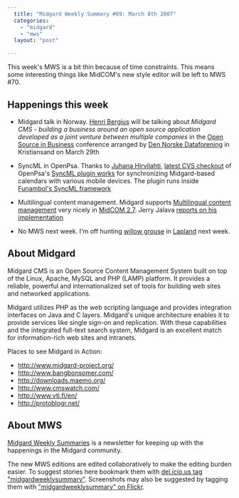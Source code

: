 ```yaml
---
  title: "Midgard Weekly Summary #69: March 8th 2007"
  categories: 
    - "midgard"
    - "mws"
  layout: "post"

---
```

This week's MWS is a bit thin because of time constraints. This means some interesting things like MidCOM's new style editor will be left to MWS #70.

Happenings this week
--------------------

* Midgard talk in Norway. [Henri Bergius][4] will be talking about _Midgard CMS - building a business around an open source application developed as a joint venture between multiple companies_ in the [Open Source in Business][5] conference arranged by [Den Norske Dataforening][6] in Kristiansand on March 29th

* SyncML in OpenPsa. Thanks to [Juhana Hirvilahti][12], [latest CVS checkout][10] of OpenPsa's [SyncML plugin works][11] for synchronizing Midgard-based calendars with various mobile devices. The plugin runs inside [Funambol's SyncML framework][9]

* Multilingual content management. Midgard supports [Multilingual content management][13] very nicely in [MidCOM 2.7][14]. Jerry Jalava [reports on his implementation][15]

* No MWS next week. I'm off hunting [willow grouse][7] in [Lapland][8] next week.

About Midgard
-------------

Midgard CMS is an Open Source Content Management System built on top of the Linux, Apache, MySQL and PHP (LAMP) platform. It provides a reliable, powerful and internationalized set of tools for building web sites and networked applications.

Midgard utilizes PHP as the web scripting language and provides integration interfaces on Java and C layers. Midgard's unique architecture enables it to provide services like single sign-on and replication. With these capabilities and the integrated full-text search system, Midgard is an excellent match for information-rich web sites and intranets.

Places to see Midgard in Action:

* <http://www.midgard-project.org/>
* <http://www.bangbonsomer.com/>
* <http://downloads.maemo.org/>
* <http://www.cmswatch.com/>
* <http://www.vti.fi/en/>
* <http://protoblogr.net/>

About MWS
---------

[Midgard Weekly Summaries][1] is a newsletter for keeping up with the happenings in the Midgard community.

The new MWS editions are edited collaboratively to make the editing burden easier. To suggest stories here bookmark them with [del.icio.us tag "midgardweeklysummary"][2]. Screenshots may also be suggested by tagging them with ["midgardweeklysummary" on Flickr][3].

[1]: http://www.midgard-project.org/updates/mws/
[2]: http://del.icio.us/tag/midgardweeklysummary
[3]: http://www.flickr.com/photos/tags/midgardweeklysummary
[4]: bergie
[5]: http://dataforeningen.no/?module=Articles;action=ArticleFolder.publicOpenFolder;ID=1800
[6]: http://dataforeningen.no/
[7]: http://en.wikipedia.org/wiki/Willow_Grouse
[8]: http://en.wikipedia.org/wiki/Lapland
[9]: http://www.funambol.com/opensource/
[10]: http://openpsa.tigris.org/source/browse/openpsa/addons/
[11]: http://www.openpsa.org/version2/documentation/funambol-syncml-setup/
[12]: http://www.nemein.com/en/team/juhana.html
[13]: http://www.midgard-project.org/documentation/building-multilingual-sites-with-midcom/
[14]: http://www.midgard-project.org/documentation/running-latest-midcom-from-subversion/
[15]: http://protoblogr.net/blog/view/midgard_multilang_setup.html
